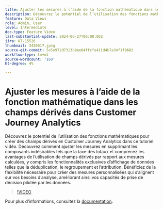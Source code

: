 ```yaml
---
title: Ajuster les mesures à l’aide de la fonction mathématique dans les champs dérivés dans Customer Journey Analytics
description: Découvrez le potentiel de l’utilisation des fonctions mathématiques pour créer des champs dérivés en Customer Journey Analytics dans ce tutoriel vidéo. Découvrez comment ajuster les mesures en supprimant les composants indésirables tels que la taxe des totaux et comprenez les avantages de l’utilisation de champs dérivés par rapport aux mesures calculées, y compris les fonctionnalités exclusives d’affichage de données telles que la déduplication, le regroupement et l’attribution.
feature: Data Views
role: Admin, User
level: Intermediate
doc-type: Feature Video
last-substantial-update: 2024-06-27T00:00:00Z
jira: KT-15526
thumbnail: 3430617.jpeg
source-git-commit: 5e5e972d7313b9ee64ffcfa411d4b7a34f1f9682
workflow-type: tm+mt
source-wordcount: '160'
ht-degree: 4%

---
```


# Ajuster les mesures à l’aide de la fonction mathématique dans les champs dérivés dans Customer Journey Analytics

Découvrez le potentiel de l’utilisation des fonctions mathématiques pour créer des champs dérivés en Customer Journey Analytics dans ce tutoriel vidéo. Découvrez comment ajuster les mesures en supprimant les composants indésirables tels que la taxe des totaux et comprenez les avantages de l’utilisation de champs dérivés par rapport aux mesures calculées, y compris les fonctionnalités exclusives d’affichage de données telles que la déduplication, le regroupement et l’attribution. Bénéficiez de la flexibilité nécessaire pour créer des mesures personnalisées qui s’alignent sur vos besoins d’analyse, améliorant ainsi vos capacités de prise de décision pilotée par les données.

>[!VIDEO](https://video.tv.adobe.com/v/3447211?captions=fre_fr)

Pour plus dʼinformations, consultez la [documentation](https://experienceleague.adobe.com/fr/docs/analytics-platform/using/cja-dataviews/derived-fields).
